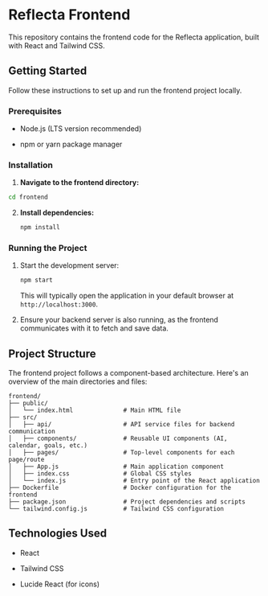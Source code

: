 # Reflecta Frontend

This repository contains the frontend code for the Reflecta application, built with React and Tailwind CSS.

## Getting Started

Follow these instructions to set up and run the frontend project locally.

### Prerequisites

* Node.js (LTS version recommended)

* npm or yarn package manager

### Installation

1. **Navigate to the frontend directory:**

```bash
cd frontend
```

2. **Install dependencies:**

   ```bash
   npm install
   ```

### Running the Project

1. Start the development server:

   ```bash
   npm start
   ```

   This will typically open the application in your default browser at `http://localhost:3000`.

2. Ensure your backend server is also running, as the frontend communicates with it to fetch and save data.

## Project Structure

The frontend project follows a component-based architecture. Here's an overview of the main directories and files:

```
frontend/
├── public/
│   └── index.html              # Main HTML file
├── src/
│   ├── api/                    # API service files for backend communication
│   ├── components/             # Reusable UI components (AI, calendar, goals, etc.)
│   ├── pages/                  # Top-level components for each page/route
│   ├── App.js                  # Main application component
│   ├── index.css               # Global CSS styles
│   └── index.js                # Entry point of the React application
├── Dockerfile                  # Docker configuration for the frontend
├── package.json                # Project dependencies and scripts
└── tailwind.config.js          # Tailwind CSS configuration
```

## Technologies Used

* React

* Tailwind CSS

* Lucide React (for icons)

